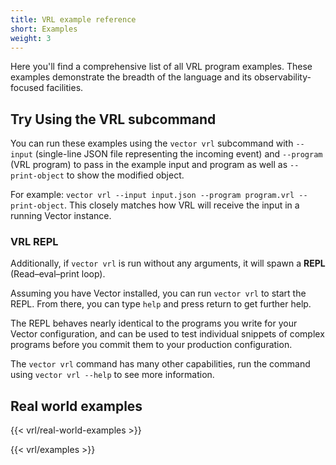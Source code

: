 ```yaml
---
title: VRL example reference
short: Examples
weight: 3
---
```


Here you'll find a comprehensive list of all VRL program examples. These
examples demonstrate the breadth of the language and its observability-focused
facilities.

## Try Using the VRL subcommand

You can run these examples using the `vector vrl` subcommand with `--input` (single-line JSON file
representing the incoming event) and `--program` (VRL program) to pass in the example input and
program as well as `--print-object` to show the modified object.

For example: `vector vrl --input input.json --program program.vrl --print-object`. This closely
matches how VRL will receive the input in a running Vector instance.

### VRL REPL

Additionally, if `vector vrl` is run without any arguments, it will spawn a **REPL**
(Read–eval–print loop).

Assuming you have Vector installed, you can run `vector vrl` to start the REPL.
From there, you can type `help` and press return to get further help.

The REPL behaves nearly identical to the programs you write for your Vector
configuration, and can be used to test individual snippets of complex programs
before you commit them to your production configuration.

The `vector vrl` command has many other capabilities, run the command using
`vector vrl --help` to see more information.

## Real world examples

{{< vrl/real-world-examples >}}

{{< vrl/examples >}}
